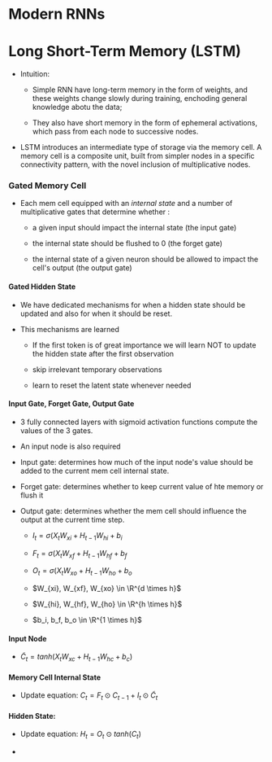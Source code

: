 # Modern RNNs

# Long Short-Term Memory (LSTM)

* Intuition: 
  
  * Simple RNN have long-term memory in the form of weights, and these weights change slowly during training, enchoding general knowledge abotu the data;
  
  * They also have short memory in the form of ephemeral activations, which pass from each node to successive nodes.

* LSTM introduces an intermediate type of storage via the memory cell. A memory cell is a composite unit, built from simpler nodes in a specific connectivity pattern, with the novel inclusion of multiplicative nodes. 



### Gated Memory Cell

* Each mem cell equipped with an *internal state* and a number of multiplicative gates that determine whether :
  
  * a given input should impact the internal state (the input gate)
  
  * the internal state should be flushed to 0 (the forget gate)
  
  * the internal state of a given neuron should be allowed to impact the cell's output (the output gate)
    
    



#### Gated Hidden State

* We have dedicated mechanisms for when a hidden state should be updated and also for when it should be reset. 

* This mechanisms are learned
  
  * If the first token is of great importance we will learn NOT to update the hidden state after the first observation
  
  * skip irrelevant temporary observations
  
  * learn to reset the latent state whenever needed

#### Input Gate, Forget Gate, Output Gate

* 3 fully connected layers with sigmoid activation functions compute the values of the 3 gates. 

* An input node is also required 

* Input gate: determines how much of the input node's value should be added to the current mem cell internal state.

* Forget gate: determines whether to keep current value of hte memory or flush it

* Output gate: determines whether the mem cell should influence the output at the current time step. 
  
  * $I_t = \sigma(X_tW_{xi} + H_{t-1}W_{hi} +b_i$
  
  * $F_t = \sigma(X_tW_{xf} + H_{t-1}W_{hf} +b_f$
  
  * $O_t = \sigma(X_tW_{xo} + H_{t-1}W_{ho} +b_o$
  
  * $W_{xi}, W_{xf}, W_{xo} \in \R^{d \times h}$
  
  * $W_{hi}, W_{hf}, W_{ho} \in \R^{h \times h}$
  
  * $b_i, b_f, b_o \in \R^{1 \times h}$

#### Input Node

* $\tilde C_t = tanh(X_tW_{xc} +H_{t-1}W_{hc} +b_c)$

#### Memory Cell Internal State

* Update equation: $C_t = F_t \odot C_{t-1} + I_t \odot \tilde C_t$

#### Hidden State: 

* Update equation: $H_t = O_t \odot tanh(C_t)$

* 
